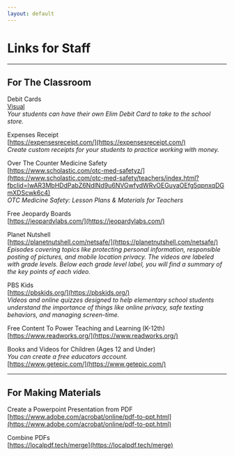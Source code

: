 ```yaml
---
layout: default
---
```

# Links for Staff
---

## For The Classroom

Debit Cards<br>
[Visual]("../Economy.html)<br>
*Your students can have their own Elim Debit Card to take to the school store.*

Expenses Receipt<br>
[https://expensesreceipt.com/](https://expensesreceipt.com/)<br>
*Create custom receipts for your students to practice working with money.*

Over The Counter Medicine Safety <br>
[https://www.scholastic.com/otc-med-safetyz/](https://www.scholastic.com/otc-med-safety/teachers/index.html?fbclid=IwAR3MbHDdPabZ6NdlNd9u6NVGwfydWRvOEGuyaOEfg5qpnxqDGmXDScwk6c4)<br>
*OTC Medicine Safety: Lesson Plans & Materials for Teachers*

Free Jeopardy Boards <br>
[https://jeopardylabs.com/](https://jeopardylabs.com/)<br>

Planet Nutshell<br>
[https://planetnutshell.com/netsafe/](https://planetnutshell.com/netsafe/)<br>
*Episodes covering topics like protecting personal information, responsible posting of pictures, and mobile location privacy. The videos are labeled with grade levels. Below each grade level label, you will find a summary of the key points of each video.*  

PBS Kids<br>
[https://pbskids.org/](https://pbskids.org/)<br>
*Videos and online quizzes designed to help elementary school students understand the importance of things like online privacy, safe texting behaviors, and managing screen-time.*

Free Content To Power Teaching and Learning (K-12th)<br>
[https://www.readworks.org/](https://www.readworks.org/)

Books and Videos for Children (Ages 12 and Under)<br>
_You can create a free educators account._  
[https://www.getepic.com/](https://www.getepic.com/)

---
## For Making Materials
Create a Powerpoint Presentation from PDF<br>
[https://www.adobe.com/acrobat/online/pdf-to-ppt.html](https://www.adobe.com/acrobat/online/pdf-to-ppt.html)  

Combine PDFs<br>
[https://localpdf.tech/merge](https://localpdf.tech/merge)

